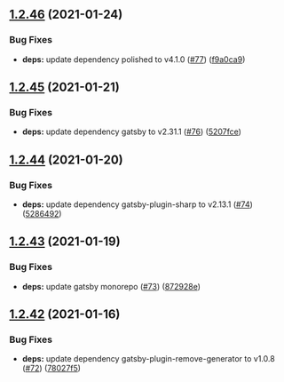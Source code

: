 ## [1.2.46](https://github.com/dds/bosabosa.org/compare/v1.2.45...v1.2.46) (2021-01-24)


### Bug Fixes

* **deps:** update dependency polished to v4.1.0 ([#77](https://github.com/dds/bosabosa.org/issues/77)) ([f9a0ca9](https://github.com/dds/bosabosa.org/commit/f9a0ca9bd7e44b121d7d917301e44b91bf69acc1))



## [1.2.45](https://github.com/dds/bosabosa.org/compare/v1.2.44...v1.2.45) (2021-01-21)


### Bug Fixes

* **deps:** update dependency gatsby to v2.31.1 ([#76](https://github.com/dds/bosabosa.org/issues/76)) ([5207fce](https://github.com/dds/bosabosa.org/commit/5207fce1fcef7016fd71e425611e0b137a207202))



## [1.2.44](https://github.com/dds/bosabosa.org/compare/v1.2.43...v1.2.44) (2021-01-20)


### Bug Fixes

* **deps:** update dependency gatsby-plugin-sharp to v2.13.1 ([#74](https://github.com/dds/bosabosa.org/issues/74)) ([5286492](https://github.com/dds/bosabosa.org/commit/5286492592dd7068107d1e3a565bede8b297d8df))



## [1.2.43](https://github.com/dds/bosabosa.org/compare/v1.2.42...v1.2.43) (2021-01-19)


### Bug Fixes

* **deps:** update gatsby monorepo ([#73](https://github.com/dds/bosabosa.org/issues/73)) ([872928e](https://github.com/dds/bosabosa.org/commit/872928ef671d13603ead98f249af6213e28244ef))



## [1.2.42](https://github.com/dds/bosabosa.org/compare/v1.2.41...v1.2.42) (2021-01-16)


### Bug Fixes

* **deps:** update dependency gatsby-plugin-remove-generator to v1.0.8 ([#72](https://github.com/dds/bosabosa.org/issues/72)) ([78027f5](https://github.com/dds/bosabosa.org/commit/78027f5fa37d7544ac118726685dc83a211c2fd0))



